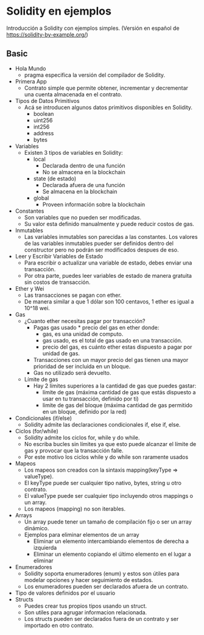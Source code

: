 # Solidity en ejemplos

Introducción a Solidity con ejemplos simples. (Versión en español de https://solidity-by-example.org/)

## Basic

- Hola Mundo
  - pragma especifica la versión del compilador de Solidity.
- Primera App
  - Contrato simple que permite obtener, incrementar y decrementar una cuenta almacenada en el contrato.
- Tipos de Datos Primitivos
  - Acá se introducen algunos datos primitivos disponibles en Solidity.
    - boolean
    - uint256
    - int256
    - address
    - bytes
- Variables
  - Existen 3 tipos de variables en Solidity:
    - local
      - Declarada dentro de una función
      - No se almacena en la blockchain
    - state (de estado)
      - Declarada afuera de una función
      - Se almacena en la blockchain
    - global
      - Proveen información sobre la blockchain
- Constantes
  - Son variables que no pueden ser modificadas.
  - Su valor esta definido manualmente y puede reducir costos de gas.
- Inmutables
  - Las variables inmutables son parecidas a las constantes. Los valores de las variables inmutables pueder ser definidos dentro del constructor pero no podrán ser modificados despues de eso.
- Leer y Escribir Variables de Estado
  - Para escribir o actualizar una variable de estado, debes enviar una transacción.
  - Por otra parte, puedes leer variables de estado de manera gratuita sin costos de transacción.
- Ether y Wei
  - Las transacciones se pagan con ether.
  - De manera similar a que 1 dólar son 100 centavos, 1 ether es igual a 10^18 wei.
- Gas
  - ¿Cuanto ether necesitas pagar por transacción?
    - Pagas gas usado \* precio del gas en ether donde:
      - gas, es una unidad de computo.
      - gas usado, es el total de gas usado en una transacción.
      - precio del gas, es cuánto ether estas dispuesto a pagar por unidad de gas.
    - Transacciones con un mayor precio del gas tienen una mayor prioridad de ser incluida en un bloque.
    - Gas no utilizado será devuelto.
  - Límite de gas
    - Hay 2 límites superiores a la cantidad de gas que puedes gastar:
      - límite de gas (máxima cantidad de gas que estás dispuesto a usar en tu transacción, definido por ti)
      - limite de gas del bloque (máxima cantidad de gas permitido en un bloque, definido por la red)
- Condicionales (if/else)
  - Solidity admite las declaraciones condicionales if, else if, else.
- Ciclos (for/while)
  - Solidity admite los ciclos for, while y do while.
  - No escriba bucles sin límites ya que esto puede alcanzar el límite de gas y provocar que la transacción falle.
  - Por este motivo los ciclos while y do while son raramente usados
- Mapeos
  - Los mapeos son creados con la sintaxis mapping(keyType => valueType).
  - El keyType puede ser cualquier tipo nativo, bytes, string u otro contrato.
  - El valueType puede ser cualquier tipo incluyendo otros mappings o un array.
  - Los mapeos (mapping) no son iterables.
- Arrays
  - Un array puede tener un tamaño de compilación fijo o ser un array dinámico.
  - Ejemplos para eliminar elementos de un array
    - Eliminar un elemento intercambiando elementos de derecha a izquierda
    - Eliminar un elemento copiando el último elemento en el lugar a eliminar
- Enumeradores
  - Solidity soporta enumeradores (enum) y estos son útiles para modelar opciones y hacer seguimiento de estados.
  - Los enumeradores pueden ser declarados afuera de un contrato.
- Tipo de valores definidos por el usuario
- Structs
  - Puedes crear tus propios tipos usando un struct.
  - Son utiles para agrugar informacion relacionada.
  - Los structs pueden ser declarados fuera de un contrato y ser importado en otro contrato.

